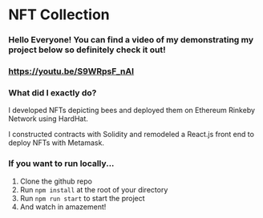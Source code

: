 #  NFT Collection

### Hello Everyone! You can find a video of my demonstrating my project below so definitely check it out!

### https://youtu.be/S9WRpsF_nAI

### What did I exactly do?

I developed NFTs depicting bees and deployed them on Ethereum Rinkeby Network using HardHat.

I constructed contracts with Solidity and remodeled a React.js front end to deploy NFTs with Metamask.

### If you want to run locally...

1. Clone the github repo
2. Run `npm install` at the root of your directory
3. Run `npm run start` to start the project
4. And watch in amazement!

